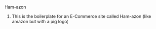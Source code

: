 Ham-azon

1. This is the boilerplate for an E-Commerce site called Ham-azon (like amazon but with a pig logo)
